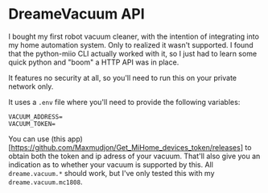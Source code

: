 # DreameVacuum API

I bought my first robot vacuum cleaner, with the intention of integrating into my home automation system. Only to realized it wasn't supported. I found that the python-miio CLI actually worked with it, so I just had to learn some quick python and "boom" a HTTP API was in place.

It features no security at all, so you'll need to run this on your private network only.

It uses a `.env` file where you'll need to provide the following variables:
```
VACUUM_ADDRESS=
VACUUM_TOKEN=
```

You can use (this app)[https://github.com/Maxmudjon/Get_MiHome_devices_token/releases] to obtain both the token and ip adress of your vacuum. That'll also give you an indication as to whether your vacuum is supported by this. All `dreame.vacuum.*` should work, but I've only tested this with my `dreame.vacuum.mc1808`.
